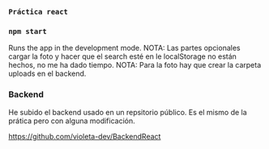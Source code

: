 ### `Práctica react`

### `npm start`

Runs the app in the development mode.
NOTA: Las partes opcionales cargar la foto y hacer que el search esté en le localStorage no están hechos, no me ha dado tiempo.
NOTA: Para la foto hay que crear la carpeta uploads en el backend.

### Backend

He subido el backend usado en un repsitorio público. Es el mismo de la prática pero con alguna modificación.

https://github.com/violeta-dev/BackendReact
